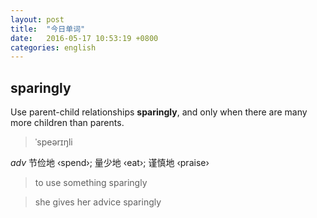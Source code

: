 ```yaml
---
layout: post
title:  "今日单词"
date:   2016-05-17 10:53:19 +0800
categories: english
---
```


## sparingly
Use parent-child relationships **sparingly**, and only when there are many more children than parents.

> ˈspeərɪŋli

*adv*  节俭地 ‹spend›; 量少地 ‹eat›; 谨慎地 ‹praise›

> to use something sparingly

> she gives her advice sparingly
